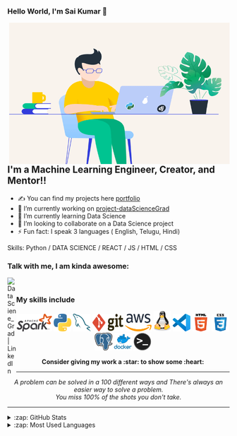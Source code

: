 ### Hello World, I'm Sai Kumar  👋

 <img align="right" alt="GIF" src="https://github.com/saikumarpochireddygari/saikumarpochireddygari/blob/main/programming_gif.gif?raw=true" width="500" height="320" />


## I'm a Machine Learning Engineer, Creator, and Mentor!!
- ✍ You can find my projects here [portfolio]
- 🔭 I’m currently working on [project-dataScienceGrad] 
- 🌱 I’m currently learning Data Science 
- 👯 I’m looking to collaborate on a Data Science project 
- ⚡ Fun fact: I speak 3 languages ( English, Telugu, Hindi)

Skills: Python / DATA SCIENCE / REACT / JS / HTML / CSS

### Talk with me, I am kinda awesome:
[<img align="left" alt="DataSciene_Grad | LinkedIn" width="20px" src="https://cdn.jsdelivr.net/npm/simple-icons@v3/icons/linkedin.svg" />][linkedin]

<br />

### My skills include

<p align="center">
	<img title="Spark" alt="Spark" src="https://raw.githubusercontent.com/saikumarpochireddygari/saikumarpochireddygari/main/assets/apache_spark.svg" width="80" height="40"/>
	<img title="Python" alt="Python" src="https://raw.githubusercontent.com/saikumarpochireddygari/saikumarpochireddygari/main/assets/python.svg" width="40" height="40" />
	<img title="MySQL" alt="MySQL" src="https://raw.githubusercontent.com/saikumarpochireddygari/saikumarpochireddygari/main/assets/mysql.svg" width="40" height="40" />
	<img title="Git" alt="Git" src="https://raw.githubusercontent.com/saikumarpochireddygari/saikumarpochireddygari/main/assets/git.svg" width="70" height="40" />
	<img title="AWS" alt="AWS" src="https://raw.githubusercontent.com/saikumarpochireddygari/saikumarpochireddygari/main/assets/aws.svg" width="60" height="40" />
	<img title="linux" alt="linux" src="https://raw.githubusercontent.com/saikumarpochireddygari/saikumarpochireddygari/main/assets/linux-tux.svg" width="40" />
 	<img title="VSCode" alt="linux" src="https://raw.githubusercontent.com/github/explore/80688e429a7d4ef2fca1e82350fe8e3517d3494d/topics/visual-studio-code/visual-studio-code.png" width="40" />
 	<img title="HTML" alt="HTML" src="https://raw.githubusercontent.com/github/explore/80688e429a7d4ef2fca1e82350fe8e3517d3494d/topics/html/html.png" width="40" />
 	<img title="CSS" alt="CSS" src="https://raw.githubusercontent.com/github/explore/80688e429a7d4ef2fca1e82350fe8e3517d3494d/topics/css/css.png" width="40" />
 	<img title="PostgreSql" alt="PostgreSQL" src="https://raw.githubusercontent.com/github/explore/80688e429a7d4ef2fca1e82350fe8e3517d3494d/topics/postgresql/postgresql.png" width="40" />
 	<img title="Docker" alt="Docker" src="https://raw.githubusercontent.com/github/explore/80688e429a7d4ef2fca1e82350fe8e3517d3494d/topics/docker/docker.png" width="40" />
 	<img title="Terminal alt="Terminal" src="https://raw.githubusercontent.com/github/explore/80688e429a7d4ef2fca1e82350fe8e3517d3494d/topics/terminal/terminal.png" width="40" />
</p>

<p align="center">
	<strong>Consider giving my work a :star: to show some :heart:</strong>
</p>

<hr>
<p align="center">
   <i>A problem can be solved in a 100 different ways and There's always an easier way to solve a problem.</i>
   <br>
   <i>You miss 100% of the shots you don't take.</i>
   <br>

---

<details>
  <summary>:zap: GitHub Stats</summary>

  <img align="left" alt="Sai's GitHub Stats" src="https://github-readme-stats.vercel.app/api?username=saikumarpochireddygari&show_icons=true&hide_border=true" />

</details>

<details>
  <summary>:zap: Most Used Languages</summary>

<img align="left" alt="Sai's GitHub Top Languages" src="https://github-readme-stats.vercel.app/api/top-langs/?username=saikumarpochireddygari" />

</details>

[website]: https://100gbanalyticswithsai.click/
[instagram]: https://www.instagram.com/sai_kumar_reddyyy/
[linkedin]: https://www.linkedin.com/in/saikumarreddyp/
[portfolio]: https://100gbanalyticswithsai.click/
[project-dataScienceGrad]: https://100gbanalyticswithsai.click/
